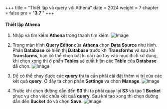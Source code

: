 +++
title = "Thiết lập và query với Athena"
date = 2024
weight = 7
chapter = false
pre = "<b>3.7 </b>"
+++

#### Thiết lập Athena

1. Nhập và tìm kiếm **Athena** trong thanh tìm kiếm.
![Image](/images/3/3-7/1.png?width=40pc)

2. Trong màn hình **Query Editor** của **Athena** chọn **Data Source** như hình. Phần **Database** sẽ hiển thị **Database** trước khi **Transforms** và sau khi **Transforms**, bạn có thể chọn bất kì cái nào tùy vào mục đích sử dụng, khi chọn xong thì ở phần **Tables** sẽ xuất hiện các **Table** của **Database** đã chọn.
![Image](/images/3/3-7/2.png?width=40pc)

3. Để có thể chạy được các **query** thì ta cần phải cài đặt thêm vị trí của các kết quả **query**. Ở đây ta chọn phần **Settings** và chọn **Manage**.
![Image](/images/3/3-7/3.png?width=40pc)

4. Trước khi chọn đường dẫn đến **S3** thì ta phải quay lại **S3** và tạo 1 **Bucket** phục vụ cho việc chứa kết quả **query**. Sau khi tạo xong thì chọn đường dẫn đến **Bucket** đó và chọn **Save**.
![Image](/images/3/3-7/4.png?width=40pc)